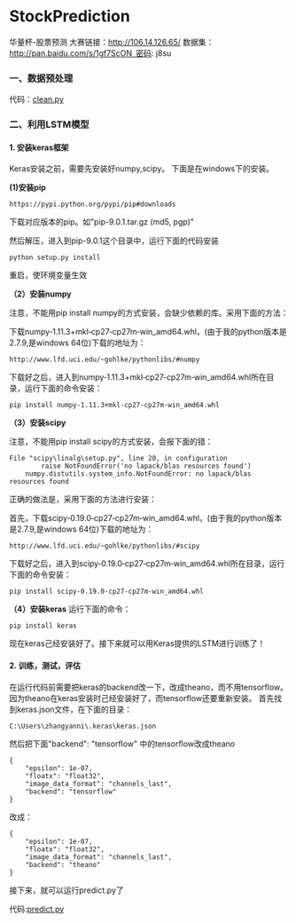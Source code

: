 # StockPrediction
华量杯-股票预测
大赛链接：http://106.14.126.65/
数据集： http://pan.baidu.com/s/1gf7ScON 密码: j8su

### 一、数据预处理
代码：[clean.py](https://github.com/jennyzhang8800/StockPrediction/blob/master/clean.py)
### 二、利用LSTM模型

#### 1. 安装keras框架

Keras安装之前，需要先安装好numpy,scipy。
下面是在windows下的安装。

**(1)安装pip**
```
https://pypi.python.org/pypi/pip#downloads
```
下载对应版本的pip。如"pip-9.0.1.tar.gz (md5, pgp)"

然后解压，进入到pip-9.0.1这个目录中，运行下面的代码安装

```
python setup.py install
```
重启，使环境变量生效

**（2）安装numpy**

注意，不能用pip install numpy的方式安装，会缺少依赖的库。采用下面的方法：

下载numpy‑1.11.3+mkl‑cp27‑cp27m‑win_amd64.whl，(由于我的python版本是2.7.9,是windows 64位)下载的地址为：
```
http://www.lfd.uci.edu/~gohlke/pythonlibs/#numpy
```
下载好之后，进入到numpy‑1.11.3+mkl‑cp27‑cp27m‑win_amd64.whl所在目录，运行下面的命令安装：
```
pip install numpy‑1.11.3+mkl‑cp27‑cp27m‑win_amd64.whl
```
**（3）安装scipy**

注意，不能用pip install scipy的方式安装，会报下面的错：
```
File "scipy\linalg\setup.py", line 20, in configuration
        raise NotFoundError('no lapack/blas resources found')
    numpy.distutils.system_info.NotFoundError: no lapack/blas resources found
```

正确的做法是，采用下面的方法进行安装：

首先，下载scipy‑0.19.0‑cp27‑cp27m‑win_amd64.whl，(由于我的python版本是2.7.9,是windows 64位)下载的地址为：
```
http://www.lfd.uci.edu/~gohlke/pythonlibs/#scipy
```
下载好之后，进入到scipy‑0.19.0‑cp27‑cp27m‑win_amd64.whl所在目录，运行下面的命令安装：
```
pip install scipy‑0.19.0‑cp27‑cp27m‑win_amd64.whl
```

**（4）安装keras**
运行下面的命令：
```
pip install keras
```
现在keras己经安装好了。接下来就可以用Keras提供的LSTM进行训练了！

#### 2. 训练，测试，评估
在运行代码前需要把keras的backend改一下，改成theano，而不用tensorflow。因为theano在keras安装时己经安装好了，而tensorflow还要重新安装。
首先找到keras.json文件，在下面的目录：
```
C:\Users\zhangyanni\.keras\keras.json
```
然后把下面"backend": "tensorflow" 中的tensorflow改成theano
```
{
    "epsilon": 1e-07, 
    "floatx": "float32", 
    "image_data_format": "channels_last", 
    "backend": "tensorflow"
}
```
改成：

```
{
    "epsilon": 1e-07, 
    "floatx": "float32", 
    "image_data_format": "channels_last", 
    "backend": "theano"
}
```
接下来，就可以运行predict.py了

代码:[predict.py](https://github.com/jennyzhang8800/StockPrediction/blob/master/predict.py)
